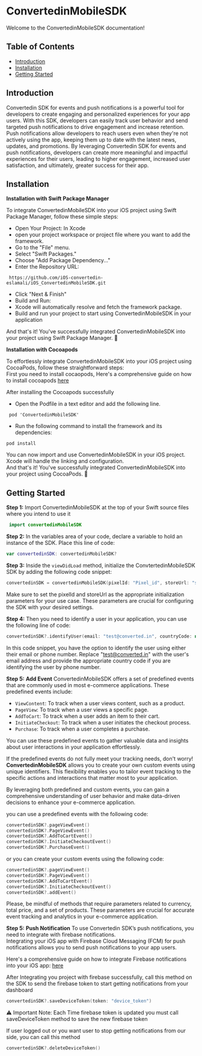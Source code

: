 # ConvertedinMobileSDK

Welcome to the ConvertedinMobileSDK documentation!

## Table of Contents

- [Introduction](#introduction)
- [Installation](#installation)
- [Getting Started](#getting-started)


## Introduction

Convertedin SDK for events and push notifications is a powerful tool for developers to create engaging and personalized experiences for your app users. With this SDK, developers can easily track user behavior and send targeted push notifications to drive engagement and increase retention. Push notifications allow developers to reach users even when they're not actively using the app, keeping them up to date with the latest news, updates, and promotions. By leveraging Convertedin SDK for events and push notifications, developers can create more meaningful and impactful experiences for their users, leading to higher engagement, increased user satisfaction, and ultimately, greater success for their app.

## Installation

 __Installation with Swift Package Manager__

To integrate ConvertedinMobileSDK into your iOS project using Swift Package Manager, follow these simple steps:

- Open Your Project: In Xcode  
- open your project workspace or project file where you want to add the framework.  
- Go to the "File" menu.   
- Select "Swift Packages."  
- Choose "Add Package Dependency..."  
- Enter the Repository URL:  
```
 https://github.com/iOS-convertedin-eslamali/iOS_ConvertedinMobileSDK.git 
```
- Click "Next & Finish"  
- Build and Run:  
- Xcode will automatically resolve and fetch the framework package.  
- Build and run your project to start using ConvertedinMobileSDK in your application  

And that's it! You've successfully integrated ConvertedinMobileSDK into your project using Swift Package Manager. 🚀


__Installation with Cocoapods__  

To effortlessly integrate ConvertedinMobileSDK into your iOS project using CocoaPods, follow these straightforward steps:  
First you need to install cocaopods, Here's a comprehensive guide on how to install cocoapods [ here ](https://guides.cocoapods.org/using/getting-started.html)  

After installing the Cocoapods successfully  

- Open the Podfile in a text editor and add the following line.
```
 pod 'ConvertedinMobileSDK'
```

- Run the following command to install the framework and its dependencies:
 ```
 pod install
```
You can now import and use ConvertedinMobileSDK in your iOS project. Xcode will handle the linking and configuration.  
And that's it! You've successfully integrated ConvertedinMobileSDK into your project using CocoaPods. 🚀


## Getting Started
**Step 1:**
Import ConvertedinMobileSDK at the top of your Swift source files where you intend to use it
```swift
 import convertedinMobileSDK
```

**Step 2:** In the variables area of your code, declare a variable to hold an instance of the SDK. Place this line of code:

```swift
var convertedinSDK: convertedinMobileSDK?
```

**Step 3:** Inside the `viewDidLoad` method, initialize the ConvtertedinMobileSDK SDK by adding the following code snippet:

```swift
convertedinSDK = convertedinMobileSDK(pixelId: "Pixel_id", storeUrl: "store@test.com")
```
Make sure to set the pixelId and storeUrl as the appropriate initialization parameters for your use case. These parameters are crucial for configuring the SDK with your desired settings.

**Step 4:** Then you need to identify a user in your application, you can use the following line of code:

```swift
convertedinSDK?.identifyUser(email: "test@converted.in", countryCode: nil, phone: nil)
```
In this code snippet, you have the option to identify the user using either their email or phone number. Replace "test@converted.in" with the user's email address and provide the appropriate country code if you are identifying the user by phone number.

**Step 5:** **Add Event**  ConvertedinMobileSDK offers a set of predefined events that are commonly used in most e-commerce applications. These predefined events include:

- `ViewContent`: To track when a user views content, such as a product.
- `PageView`: To track when a user views a specific page.
- `AddToCart`: To track when a user adds an item to their cart.
- `InitiateCheckout`: To track when a user initiates the checkout process.
- `Purchase`: To track when a user completes a purchase.

You can use these predefined events to gather valuable data and insights about user interactions in your application effortlessly.

 If the predefined events do not fully meet your tracking needs, don't worry! **ConvertedinMobileSDK** allows you to create your own custom events using unique identifiers. This flexibility enables you to tailor event tracking to the specific actions and interactions that matter most to your application.

By leveraging both predefined and custom events, you can gain a comprehensive understanding of user behavior and make data-driven decisions to enhance your e-commerce application.

you can use a predefined events with the following code:
```swift
convertedinSDK?.pageViewEvent()
convertedinSDK?.PageViewEvent()
convertedinSDK?.AddToCartEvent()
convertedinSDK?.InitiateCheckoutEvent()
convertedinSDK?.PurchaseEvent()
```

or you can create your custom events using the following code:
```swift
convertedinSDK?.pageViewEvent()
convertedinSDK?.PageViewEvent()
convertedinSDK?.AddToCartEvent()
convertedinSDK?.InitiateCheckoutEvent()
convertedinSDK?.addEvent()
```


Please, be mindful of methods that require parameters related to currency, total price, and a set of products. These parameters are crucial for accurate event tracking and analytics in your e-commerce application.


**Step 5:** **Push Notification** To use Convertedin SDK’s push notifications, you need to integrate with firebase notifications.  
Integrating your iOS app with Firebase Cloud Messaging (FCM) for push notifications allows you to send push notifications to your app users.  

Here's a comprehensive guide on how to integrate Firebase notifications into your iOS app: [ here ](https://firebase.google.com/docs/ios/installation-methods)

After Integrating you project with firebase successfully, call this method on the SDK to send the firebase token to start getting notifications from your dashboard
```swift
convertedinSDK?.saveDeviceToken(token: "device_token")
```

⚠️ Important Note: Each Time firebase token is updated you must call saveDeviceToken method to save the new firebase token

If user logged out or you want user to stop getting notifications from our side, you can call this method
```swift
convertedinSDK?.deleteDeviceToken()
```









